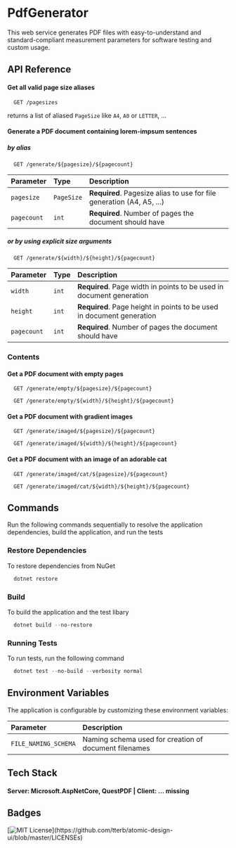 # PdfGenerator

This web service generates PDF files with easy-to-understand and standard-compliant measurement parameters for software testing and custom usage.

## API Reference

#### Get all valid page size aliases

```
  GET /pagesizes
```

returns a list of aliased `PageSize` like `A4`, `A0` or `LETTER`, ...

#### Generate a PDF document containing lorem-impsum sentences

##### by alias

```
  GET /generate/${pagesize}/${pagecount}
```

| Parameter   | Type       | Description                                                           |
| :---------- | :--------- | :-------------------------------------------------------------------- |
| `pagesize`  | `PageSize` | **Required**. Pagesize alias to use for file generation (A4, A5, ...) |
| `pagecount` | `int`      | **Required**. Number of pages the document should have                |

##### or by using explicit size arguments

```
  GET /generate/${width}/${height}/${pagecount}
```

| Parameter   | Type  | Description                                                           |
| :---------- | :---- | :-------------------------------------------------------------------- |
| `width`     | `int` | **Required**. Page width in points to be used in document generation  |
| `height`    | `int` | **Required**. Page height in points to be used in document generation |
| `pagecount` | `int` | **Required**. Number of pages the document should have                |

### Contents

#### Get a PDF document with empty pages

```
  GET /generate/empty/${pagesize}/${pagecount}
```

```
  GET /generate/empty/${width}/${height}/${pagecount}
```

#### Get a PDF document with gradient images

```
  GET /generate/imaged/${pagesize}/${pagecount}
```

```
  GET /generate/imaged/${width}/${height}/${pagecount}
```

#### Get a PDF document with an image of an adorable cat

```
  GET /generate/imaged/cat/${pagesize}/${pagecount}
```

```
  GET /generate/imaged/cat/${width}/${height}/${pagecount}
```

## Commands

Run the following commands sequentially to resolve the application dependencies, build the application, and run the tests

### Restore Dependencies

To restore dependencies from NuGet

```powershell
  dotnet restore
```

### Build

To build the application and the test libary

```powershell
  dotnet build --no-restore
```

### Running Tests

To run tests, run the following command

```powershell
  dotnet test --no-build --verbosity normal
```

## Environment Variables

The application is configurable by customizing these environment variables:

| Parameter            | Description                                           |
| :------------------- | :---------------------------------------------------- |
| `FILE_NAMING_SCHEMA` | Naming schema used for creation of document filenames |

## Tech Stack

#### **Server:** Microsoft.AspNetCore, QuestPDF | **Client:** ... missing

## Badges

[![MIT License](https://img.shields.io/apm/l/atomic-design-ui.svg?)](https://github.com/tterb/atomic-design-ui/blob/master/LICENSEs)
